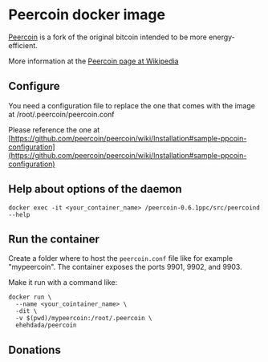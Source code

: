 # Peercoin docker image

[Peercoin](https://peercoin.net/https://en.wikipedia.org/wiki/Peercoin) is a fork of the original bitcoin intended to be more energy-efficient.

More information at the [Peercoin page at Wikipedia](https://peercoin.net/https://en.wikipedia.org/wiki/Peercoin)

## Configure

You need a configuration file to replace the one that comes with the image at /root/.peercoin/peercoin.conf

Please reference the one at [https://github.com/peercoin/peercoin/wiki/Installation#sample-ppcoin-configuration](https://github.com/peercoin/peercoin/wiki/Installation#sample-ppcoin-configuration)

## Help about options of the daemon

```
docker exec -it <your_container_name> /peercoin-0.6.1ppc/src/peercoind --help
```

## Run the container

Create a folder where to host the `peercoin.conf` file like for example "mypeercoin". The container exposes the ports 9901, 9902, and 9903.

Make it run with a command like:
```
docker run \
  --name <your_cointainer_name> \
  -dit \
  -v $(pwd)/mypeercoin:/root/.peercoin \
  ehehdada/peercoin
```

## Donations


